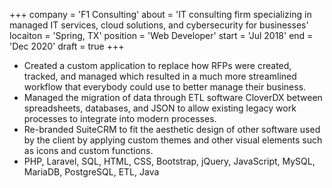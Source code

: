 +++
company = 'F1 Consulting'
about = 'IT consulting firm specializing in managed IT services, cloud solutions, and cybersecurity for businesses'
locaiton = 'Spring, TX'
position = 'Web Developer'
start = 'Jul 2018'
end = 'Dec 2020'
draft = true
+++
- Created a custom application to replace how RFPs were created, tracked, and managed which resulted in a much more streamlined workflow that everybody could use to better manage their business.
- Managed the migration of data through ETL software CloverDX between spreadsheets, databases, and JSON to allow existing legacy work processes to integrate into modern processes.
- Re-branded SuiteCRM to fit the aesthetic design of other software used by the client by applying custom themes and other visual elements such as icons and custom functions.
- PHP, Laravel, SQL, HTML, CSS, Bootstrap, jQuery, JavaScript, MySQL, MariaDB, PostgreSQL, ETL, Java
